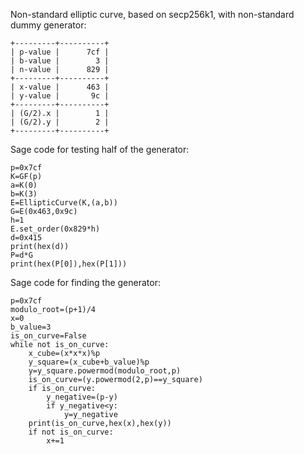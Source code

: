 Non-standard elliptic curve, based on secp256k1, with non-standard dummy generator:
```
+---------+----------+
| p-value |      7cf |
| b-value |        3 |
| n-value |      829 |
+---------+----------+
| x-value |      463 |
| y-value |       9c |
+---------+----------+
| (G/2).x |        1 |
| (G/2).y |        2 |
+---------+----------+
```
Sage code for testing half of the generator:
```
p=0x7cf
K=GF(p)
a=K(0)
b=K(3)
E=EllipticCurve(K,(a,b))
G=E(0x463,0x9c)
h=1
E.set_order(0x829*h)
d=0x415
print(hex(d))
P=d*G
print(hex(P[0]),hex(P[1]))
```
Sage code for finding the generator:
```
p=0x7cf
modulo_root=(p+1)/4
x=0
b_value=3
is_on_curve=False
while not is_on_curve:
    x_cube=(x*x*x)%p
    y_square=(x_cube+b_value)%p
    y=y_square.powermod(modulo_root,p)
    is_on_curve=(y.powermod(2,p)==y_square)
    if is_on_curve:
        y_negative=(p-y)
        if y_negative<y:
            y=y_negative
    print(is_on_curve,hex(x),hex(y))
    if not is_on_curve:
        x+=1
```
